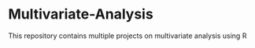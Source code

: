 # Multivariate-Analysis
This repository contains multiple projects on multivariate analysis using R
